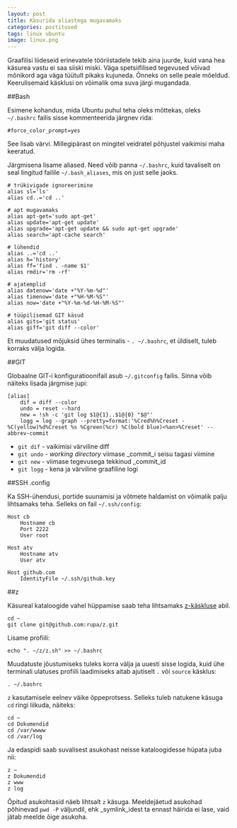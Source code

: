 ```yaml
---
layout: post
title: Käsurida aliastega mugavamaks
categories: postitused
tags: linux ubuntu
image: linux.png
---
```

Graafilisi liideseid erinevatele tööriistadele tekib aina juurde, kuid vana hea käsurea vastu ei saa siiski miski. Väga spetsiifilised tegevused võivad mõnikord aga väga tüütult pikaks kujuneda. Õnneks on selle peale mõeldud. Keerulisemaid käsklusi on võimalik oma suva järgi mugandada.


##Bash

Esimene kohandus, mida Ubuntu puhul teha oleks mõttekas, oleks `~/.bashrc` failis sisse kommenteerida järgnev rida:

    #force_color_prompt=yes

See lisab värvi. Millegipärast on mingitel veidratel põhjustel vaikimisi maha keeratud.

Järgmisena lisame aliased. Need võib panna `~/.bashrc`, kuid tavaliselt on seal lingitud failile `~/.bash_aliases`, mis on just selle jaoks.

    # trükivigade ignoreerimine
    alias sl='ls'
    alias cd..='cd ..'

    # apt mugavamaks
    alias apt-get='sudo apt-get'
    alias update='apt-get update'
    alias upgrade='apt-get update && sudo apt-get upgrade'
    alias search='apt-cache search'

    # lühendid
    alias ..='cd ..'
    alias h='history'
    alias ff='find . -name $1'
    alias rmdir='rm -rf'

    # ajatemplid
    alias datenow='date +"%Y-%m-%d"'
    alias timenow='date +"%H-%M-%S"'
    alias now='date +"%Y-%m-%d-%H-%M-%S"'

    # tüüpilisemad GIT käsud
    alias gits='git status'
    alias giff='git diff --color'

Et muudatused mõjuksid ühes terminalis - `. ~/.bashrc`, et üldiselt, tuleb korraks välja logida.


##GIT

Globaalne GIT-i konfiguratioonifail asub `~/.gitconfig` failis. Sinna võib näiteks lisada järgmise jupi:

    [alias]
        dif = diff --color
        undo = reset --hard
        new = !sh -c 'git log $1@{1}..$1@{0} "$@"'
        logg = log --graph --pretty=format:'%Cred%h%Creset -%C(yellow)%d%Creset %s %Cgreen(%cr) %C(bold blue)<%an>%Creset' --abbrev-commit

* `git dif` - vaikimisi värviline diff
* `git undo` - _working directory_ viimase _commit_i seisu tagasi viimine
* `git new` - viimase tegevusega tekkinud _commit_id
* `git logg` - kena ja värviline graafiline logi


##SSH .config

Ka SSH-ühendusi, portide suunamisi ja võtmete haldamist on võimalik palju lihtsamaks teha. Selleks on fail `~/.ssh/config`:

    Host cb
        Hostname cb
        Port 2222
        User root

    Host atv
        Hostname atv
        User atv

    Host github.com
        IdentityFile ~/.ssh/github.key


##z

Käsureal kataloogide vahel hüppamise saab teha lihtsamaks [z-käskluse](https://github.com/rupa/z) abil.

    cd ~
    git clone git@github.com:rupa/z.git

Lisame profiili:

    echo ". ~/z/z.sh" >> ~/.bashrc

Muudatuste jõustumiseks tuleks korra välja ja uuesti sisse logida, kuid ühe terminali ulatuses profiili laadimiseks aitab ajutiselt `.` või `source` käsklus:

    . ~/.bashrc

`z` kasutamisele eelnev väike õppeprotsess. Selleks tuleb natukene käsuga `cd` ringi liikuda, näiteks:

    cd ~
    cd Dokumendid
    cd /var/wwww
    cd /var/log

Ja edaspidi saab suvalisest asukohast neisse kataloogidesse hüpata juba nii:

    z ~
    z Dokumendid
    z www
    z log

Õpitud asukohtasid näeb lihtsalt `z` käsuga. Meeldejäetud asukohad põhinevad `pwd -P` väljundil, ehk _symlink_idest ta ennast häirida ei lase, vaid jätab meelde õige asukoha.


